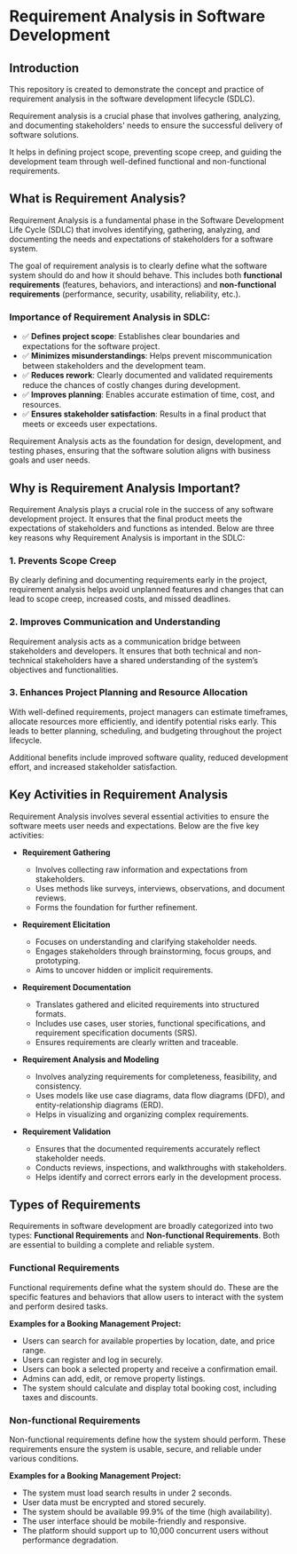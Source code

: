 # Requirement Analysis in Software Development

## Introduction

This repository is created to demonstrate the concept and practice of requirement analysis in the software development lifecycle (SDLC). 

Requirement analysis is a crucial phase that involves gathering, analyzing, and documenting stakeholders' needs to ensure the successful delivery of software solutions. 

It helps in defining project scope, preventing scope creep, and guiding the development team through well-defined functional and non-functional requirements.

## What is Requirement Analysis?

Requirement Analysis is a fundamental phase in the Software Development Life Cycle (SDLC) that involves identifying, gathering, analyzing, and documenting the needs and expectations of stakeholders for a software system.

The goal of requirement analysis is to clearly define what the software system should do and how it should behave. This includes both **functional requirements** (features, behaviors, and interactions) and **non-functional requirements** (performance, security, usability, reliability, etc.).

### Importance of Requirement Analysis in SDLC:

- ✅ **Defines project scope**: Establishes clear boundaries and expectations for the software project.
- ✅ **Minimizes misunderstandings**: Helps prevent miscommunication between stakeholders and the development team.
- ✅ **Reduces rework**: Clearly documented and validated requirements reduce the chances of costly changes during development.
- ✅ **Improves planning**: Enables accurate estimation of time, cost, and resources.
- ✅ **Ensures stakeholder satisfaction**: Results in a final product that meets or exceeds user expectations.

Requirement Analysis acts as the foundation for design, development, and testing phases, ensuring that the software solution aligns with business goals and user needs.

## Why is Requirement Analysis Important?

Requirement Analysis plays a crucial role in the success of any software development project. It ensures that the final product meets the expectations of stakeholders and functions as intended. Below are three key reasons why Requirement Analysis is important in the SDLC:

### 1. Prevents Scope Creep
By clearly defining and documenting requirements early in the project, requirement analysis helps avoid unplanned features and changes that can lead to scope creep, increased costs, and missed deadlines.

### 2. Improves Communication and Understanding
Requirement analysis acts as a communication bridge between stakeholders and developers. It ensures that both technical and non-technical stakeholders have a shared understanding of the system’s objectives and functionalities.

### 3. Enhances Project Planning and Resource Allocation
With well-defined requirements, project managers can estimate timeframes, allocate resources more efficiently, and identify potential risks early. This leads to better planning, scheduling, and budgeting throughout the project lifecycle.

Additional benefits include improved software quality, reduced development effort, and increased stakeholder satisfaction.

## Key Activities in Requirement Analysis

Requirement Analysis involves several essential activities to ensure the software meets user needs and expectations. Below are the five key activities:

- **Requirement Gathering**
  - Involves collecting raw information and expectations from stakeholders.
  - Uses methods like surveys, interviews, observations, and document reviews.
  - Forms the foundation for further refinement.

- **Requirement Elicitation**
  - Focuses on understanding and clarifying stakeholder needs.
  - Engages stakeholders through brainstorming, focus groups, and prototyping.
  - Aims to uncover hidden or implicit requirements.

- **Requirement Documentation**
  - Translates gathered and elicited requirements into structured formats.
  - Includes use cases, user stories, functional specifications, and requirement specification documents (SRS).
  - Ensures requirements are clearly written and traceable.

- **Requirement Analysis and Modeling**
  - Involves analyzing requirements for completeness, feasibility, and consistency.
  - Uses models like use case diagrams, data flow diagrams (DFD), and entity-relationship diagrams (ERD).
  - Helps in visualizing and organizing complex requirements.

- **Requirement Validation**
  - Ensures that the documented requirements accurately reflect stakeholder needs.
  - Conducts reviews, inspections, and walkthroughs with stakeholders.
  - Helps identify and correct errors early in the development process.
## Types of Requirements

Requirements in software development are broadly categorized into two types: **Functional Requirements** and **Non-functional Requirements**. Both are essential to building a complete and reliable system.

### Functional Requirements

Functional requirements define what the system should do. These are the specific features and behaviors that allow users to interact with the system and perform desired tasks.

**Examples for a Booking Management Project:**
- Users can search for available properties by location, date, and price range.
- Users can register and log in securely.
- Users can book a selected property and receive a confirmation email.
- Admins can add, edit, or remove property listings.
- The system should calculate and display total booking cost, including taxes and discounts.

### Non-functional Requirements

Non-functional requirements define how the system should perform. These requirements ensure the system is usable, secure, and reliable under various conditions.

**Examples for a Booking Management Project:**
- The system must load search results in under 2 seconds.
- User data must be encrypted and stored securely.
- The system should be available 99.9% of the time (high availability).
- The user interface should be mobile-friendly and responsive.
- The platform should support up to 10,000 concurrent users without performance degradation.

